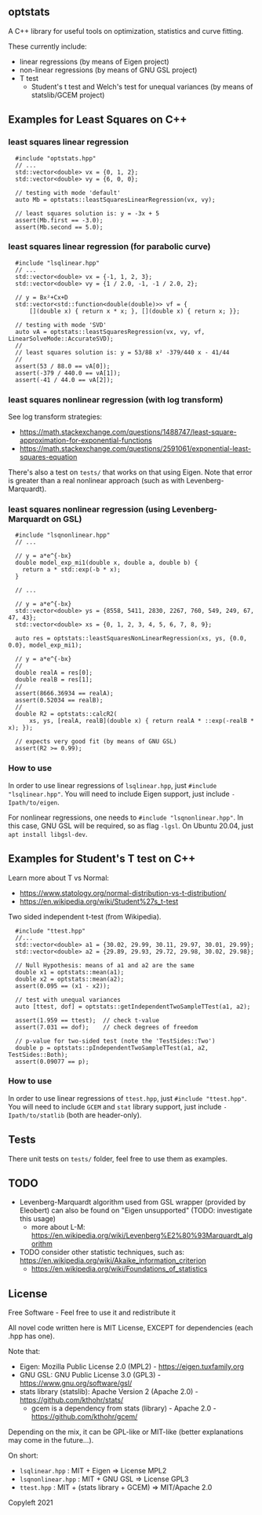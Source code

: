 ## optstats

A C++ library for useful tools on optimization, statistics and curve fitting.

These currently include:

- linear regressions (by means of Eigen project)
- non-linear regressions (by means of GNU GSL project)
- T test
   * Student's t test and Welch's test for unequal variances (by means of statslib/GCEM project)

## Examples for Least Squares on C++

### least squares linear regression

```{.cpp}
  #include "optstats.hpp"
  // ...
  std::vector<double> vx = {0, 1, 2};
  std::vector<double> vy = {6, 0, 0};

  // testing with mode 'default'
  auto Mb = optstats::leastSquaresLinearRegression(vx, vy);
  
  // least squares solution is: y = -3x + 5
  assert(Mb.first == -3.0);
  assert(Mb.second == 5.0);
```

### least squares linear regression (for parabolic curve)

```{.cpp}
  #include "lsqlinear.hpp"
  // ...
  std::vector<double> vx = {-1, 1, 2, 3};
  std::vector<double> vy = {1 / 2.0, -1, -1 / 2.0, 2};

  // y = Bx²+Cx+D
  std::vector<std::function<double(double)>> vf = {
      [](double x) { return x * x; }, [](double x) { return x; }};

  // testing with mode 'SVD'
  auto vA = optstats::leastSquaresRegression(vx, vy, vf, LinearSolveMode::AccurateSVD);
  //
  // least squares solution is: y = 53/88 x² -379/440 x - 41/44
  //
  assert(53 / 88.0 == vA[0]);
  assert(-379 / 440.0 == vA[1]);
  assert(-41 / 44.0 == vA[2]);
```

### least squares nonlinear regression (with log transform)

See log transform strategies:

- https://math.stackexchange.com/questions/1488747/least-square-approximation-for-exponential-functions
- https://math.stackexchange.com/questions/2591061/exponential-least-squares-equation

There's also a test on `tests/` that works on that using Eigen.
Note that error is greater than a real nonlinear approach (such as with Levenberg-Marquardt).

### least squares nonlinear regression (using Levenberg-Marquardt on GSL)

```
  #include "lsqnonlinear.hpp"
  // ...

  // y = a*e^{-bx}
  double model_exp_mi1(double x, double a, double b) {
    return a * std::exp(-b * x);
  }

  // ...

  // y = a*e^{-bx}
  std::vector<double> ys = {8558, 5411, 2830, 2267, 760, 549, 249, 67, 47, 43};
  std::vector<double> xs = {0, 1, 2, 3, 4, 5, 6, 7, 8, 9};

  auto res = optstats::leastSquaresNonLinearRegression(xs, ys, {0.0, 0.0}, model_exp_mi1);

  // y = a*e^{-bx}
  //
  double realA = res[0];
  double realB = res[1];
  //
  assert(8666.36934 == realA);
  assert(0.52034 == realB);
  //
  double R2 = optstats::calcR2(
      xs, ys, [realA, realB](double x) { return realA * ::exp(-realB * x); });

  // expects very good fit (by means of GNU GSL)
  assert(R2 >= 0.99);
```


### How to use

In order to use linear regressions of `lsqlinear.hpp`, just `#include "lsqlinear.hpp"`.
You will need to include Eigen support, just include `-Ipath/to/eigen`.

For nonlinear regressions, one needs to `#include "lsqnonlinear.hpp"`.
In this case, GNU GSL will be required, so as flag `-lgsl`. 
On Ubuntu 20.04, just `apt install libgsl-dev`.

## Examples for Student's T test on C++

Learn more about T vs Normal:

- https://www.statology.org/normal-distribution-vs-t-distribution/
- https://en.wikipedia.org/wiki/Student%27s_t-test

Two sided independent t-test (from Wikipedia).

```
  #include "ttest.hpp"
  //...
  std::vector<double> a1 = {30.02, 29.99, 30.11, 29.97, 30.01, 29.99};
  std::vector<double> a2 = {29.89, 29.93, 29.72, 29.98, 30.02, 29.98};

  // Null Hypothesis: means of a1 and a2 are the same
  double x1 = optstats::mean(a1);
  double x2 = optstats::mean(a2);
  assert(0.095 == (x1 - x2));

  // test with unequal variances
  auto [ttest, dof] = optstats::getIndependentTwoSampleTTest(a1, a2);

  assert(1.959 == ttest);  // check t-value
  assert(7.031 == dof);    // check degrees of freedom

  // p-value for two-sided test (note the 'TestSides::Two')
  double p = optstats::pIndependentTwoSampleTTest(a1, a2, TestSides::Both);
  assert(0.09077 == p);
```

### How to use

In order to use linear regressions of `ttest.hpp`, just `#include "ttest.hpp"`.
You will need to include `GCEM` and `stat` library support, just include `-Ipath/to/statlib` (both are header-only).


## Tests

There unit tests on `tests/` folder, feel free to use them as examples.

## TODO

- Levenberg-Marquardt algorithm used from GSL wrapper (provided by Eleobert) can also be found on "Eigen unsupported" (TODO: investigate this usage)
   * more about L-M: https://en.wikipedia.org/wiki/Levenberg%E2%80%93Marquardt_algorithm
- TODO consider other statistic techniques, such as: https://en.wikipedia.org/wiki/Akaike_information_criterion
    * https://en.wikipedia.org/wiki/Foundations_of_statistics


## License

Free Software - Feel free to use it and redistribute it

All novel code written here is MIT License, EXCEPT for dependencies (each .hpp has one).

Note that:

- Eigen: Mozilla Public License 2.0 (MPL2) - https://eigen.tuxfamily.org
- GNU GSL: GNU Public License 3.0 (GPL3) - https://www.gnu.org/software/gsl/
- stats library (statslib): Apache Version 2 (Apache 2.0) - https://github.com/kthohr/stats/
   * gcem is a dependency from stats (library) - Apache 2.0 - https://github.com/kthohr/gcem/

Depending on the mix, it can be GPL-like or MIT-like (better explanations may come in the future...).

On short:

- `lsqlinear.hpp` : MIT + Eigen => License MPL2
- `lsqnonlinear.hpp` : MIT + GNU GSL => License GPL3
- `ttest.hpp` : MIT + (stats library + GCEM) => MIT/Apache 2.0

Copyleft 2021